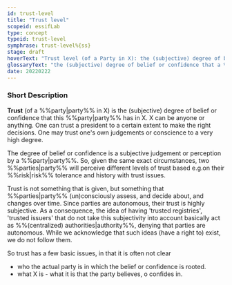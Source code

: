 ```yaml
---
id: trust-level
title: "Trust level"
scopeid: essifLab
type: concept
typeid: trust-level
symphrase: trust-level%{ss}
stage: draft
hoverText: "Trust level (of a Party in X): the (subjective) degree of belief or confidence that this Party has in X"
glossaryText: "the (subjective) degree of belief or confidence that a %%party^party%% has in X (someone, something, ...)."
date: 20220222
---
```


### Short Description
**Trust** (of a %%party|party%% in X) is the (subjective) degree of belief or confidence that this %%party|party%% has in X. X can be anyone or anything. One can trust a president to a certain extent to make the right decisions. One may trust one's own judgements or conscience to a very high degree.

The degree of belief or confidence is a subjective judgement or perception by a %%party|party%%. So, given the same exact circumstances, two %%parties|party%% will perceive different levels of trust based e.g.on their %%risk|risk%% tolerance and history with trust issues.

Trust is not something that is given, but something that %%parties|party%% (un)consciously assess, and decide about, and changes over time. Since parties are autonomous, their trust is highly subjective. As a consequence, the idea of having 'trusted registries', 'trusted issuers' that do not take this subjectivity into account basically act as %%(centralized) authorities|authority%%, denying that parties are autonomous. While we acknowledge that such ideas (have a right to) exist, we do not follow them.

So trust has a few basic issues, in that it is often not clear
- who the actual party is in which the belief or confidence is rooted.
- what X is - what it is that the party believes, o confides in.
